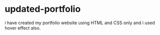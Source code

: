 # updated-portfolio
i have created my portfolio website using HTML and CSS only and i used hover effect also.
